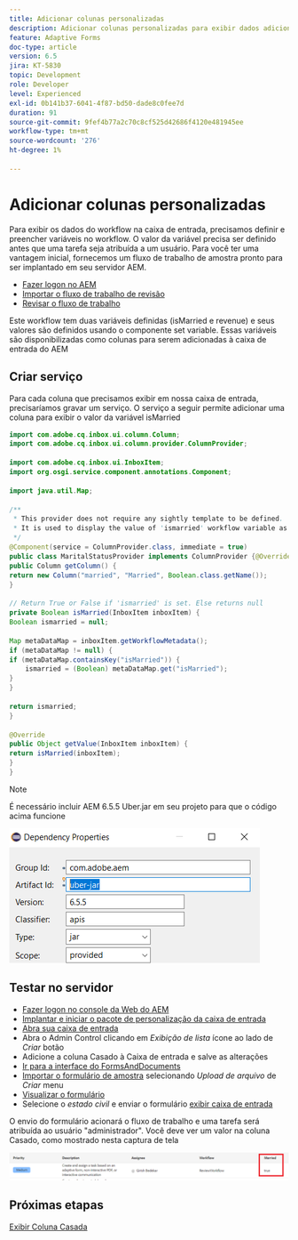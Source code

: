 ```yaml
---
title: Adicionar colunas personalizadas
description: Adicionar colunas personalizadas para exibir dados adicionais do fluxo de trabalho
feature: Adaptive Forms
doc-type: article
version: 6.5
jira: KT-5830
topic: Development
role: Developer
level: Experienced
exl-id: 0b141b37-6041-4f87-bd50-dade8c0fee7d
duration: 91
source-git-commit: 9fef4b77a2c70c8cf525d42686f4120e481945ee
workflow-type: tm+mt
source-wordcount: '276'
ht-degree: 1%

---
```


# Adicionar colunas personalizadas

Para exibir os dados do workflow na caixa de entrada, precisamos definir e preencher variáveis no workflow. O valor da variável precisa ser definido antes que uma tarefa seja atribuída a um usuário. Para você ter uma vantagem inicial, fornecemos um fluxo de trabalho de amostra pronto para ser implantado em seu servidor AEM.

* [Fazer logon no AEM](http://localhost:4502/crx/de/index.jsp)
* [Importar o fluxo de trabalho de revisão](assets/review-workflow.zip)
* [Revisar o fluxo de trabalho](http://localhost:4502/editor.html/conf/global/settings/workflow/models/reviewworkflow.html)

Este workflow tem duas variáveis definidas (isMarried e revenue) e seus valores são definidos usando o componente set variable. Essas variáveis são disponibilizadas como colunas para serem adicionadas à caixa de entrada do AEM

## Criar serviço

Para cada coluna que precisamos exibir em nossa caixa de entrada, precisaríamos gravar um serviço. O serviço a seguir permite adicionar uma coluna para exibir o valor da variável isMarried

```java
import com.adobe.cq.inbox.ui.column.Column;
import com.adobe.cq.inbox.ui.column.provider.ColumnProvider;

import com.adobe.cq.inbox.ui.InboxItem;
import org.osgi.service.component.annotations.Component;

import java.util.Map;

/**
 * This provider does not require any sightly template to be defined.
 * It is used to display the value of 'ismarried' workflow variable as a column in inbox
 */
@Component(service = ColumnProvider.class, immediate = true)
public class MaritalStatusProvider implements ColumnProvider {@Override
public Column getColumn() {
return new Column("married", "Married", Boolean.class.getName());
}

// Return True or False if 'ismarried' is set. Else returns null
private Boolean isMarried(InboxItem inboxItem) {
Boolean ismarried = null;

Map metaDataMap = inboxItem.getWorkflowMetadata();
if (metaDataMap != null) {
if (metaDataMap.containsKey("isMarried")) {
    ismarried = (Boolean) metaDataMap.get("isMarried");
}
}

return ismarried;
}

@Override
public Object getValue(InboxItem inboxItem) {
return isMarried(inboxItem);
}
}
```

>[!NOTE]
>
>É necessário incluir AEM 6.5.5 Uber.jar em seu projeto para que o código acima funcione

![uber-jar](assets/uber-jar.PNG)

## Testar no servidor

* [Fazer logon no console da Web do AEM](http://localhost:4502/system/console/bundles)
* [Implantar e iniciar o pacote de personalização da caixa de entrada](assets/inboxcustomization.inboxcustomization.core-1.0-SNAPSHOT.jar)
* [Abra sua caixa de entrada](http://localhost:4502/aem/inbox)
* Abra o Admin Control clicando em _Exibição de lista_ ícone ao lado de _Criar_ botão
* Adicione a coluna Casado à Caixa de entrada e salve as alterações
* [Ir para a interface do FormsAndDocuments](http://localhost:4502/aem/forms.html/content/dam/formsanddocuments)
* [Importar o formulário de amostra](assets/snap-form.zip) selecionando _Upload de arquivo_ de _Criar_ menu
* [Visualizar o formulário](http://localhost:4502/content/dam/formsanddocuments/snapform/jcr:content?wcmmode=disabled)
* Selecione o _estado civil_ e enviar o formulário
  [exibir caixa de entrada](http://localhost:4502/aem/inbox)

O envio do formulário acionará o fluxo de trabalho e uma tarefa será atribuída ao usuário &quot;administrador&quot;. Você deve ver um valor na coluna Casado, como mostrado nesta captura de tela

![coluna-casada](assets/married-column.PNG)

## Próximas etapas

[Exibir Coluna Casada](./use-sightly-template.md)
